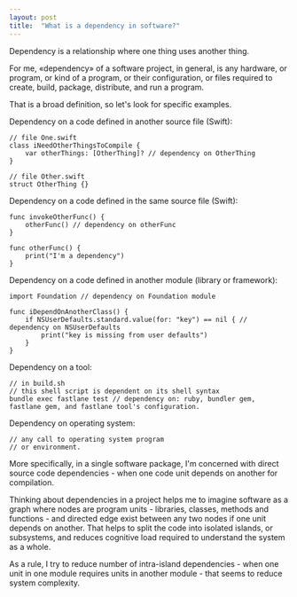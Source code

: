 ```yaml
---
layout: post
title:  "What is a dependency in software?"
---
```


Dependency is a relationship where one thing uses another thing.

For me, «dependency» of a software project, in general, is any hardware, or program, or kind of a program, or their configuration, or files required to create, build, package, distribute, and run a program. 

That is a broad definition, so let's look for specific examples.

Dependency on a code defined in another source file (Swift):

    // file One.swift
    class iNeedOtherThingsToCompile {
        var otherThings: [OtherThing]? // dependency on OtherThing
    }

    // file Other.swift
    struct OtherThing {}

Dependency on a code defined in the same source file (Swift):

    func invokeOtherFunc() {
        otherFunc() // dependency on otherFunc
    }

    func otherFunc() {
        print("I'm a dependency")
    }

Dependency on a code defined in another module (library or framework):

    import Foundation // dependency on Foundation module

    func iDependOnAnotherClass() {
        if NSUserDefaults.standard.value(for: "key") == nil { // dependency on NSUserDefaults
            print("key is missing from user defaults")
        }
    }

Dependency on a tool:

    // in build.sh
    // this shell script is dependent on its shell syntax
    bundle exec fastlane test // dependency on: ruby, bundler gem, fastlane gem, and fastlane tool's configuration.

Dependency on operating system:

    // any call to operating system program
    // or environment.

More specifically, in a single software package, I'm concerned with direct source code dependencies - when one code unit depends on another for compilation.

Thinking about dependencies in a project helps me to imagine software as a graph where nodes are program units - libraries, classes, methods and functions - and directed edge exist between any two nodes if one unit depends on another. That helps to split the code into isolated islands, or subsystems, and reduces cognitive load required to understand the system as a whole.

As a rule, I try to reduce number of intra-island dependencies - when one unit in one module requires units in another module - that seems to reduce system complexity. 

